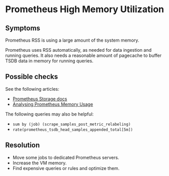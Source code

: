 # Prometheus High Memory Utilization

## Symptoms

Prometheus RSS is using a large amount of the system memory.

Prometheus uses RSS automatically, as needed for data ingestion and running queries. It also needs a reasonable amount of pagecache to buffer TSDB data in memory for running queries.

## Possible checks

See the following articles:

* [Prometheus Storage docs](https://prometheus.io/docs/prometheus/latest/storage/)
* [Analysing Prometheus Memory Usage](https://www.robustperception.io/analysing-prometheus-memory-usage)

The following queries may also be helpful:

* `sum by (job) (scrape_samples_post_metric_relabeling)`
* `rate(prometheus_tsdb_head_samples_appended_total[5m])`

## Resolution

* Move some jobs to dedicated Prometheus servers.
* Increase the VM memory.
* Find expensive queries or rules and optimize them.
